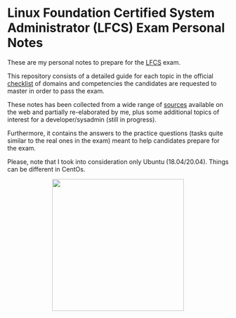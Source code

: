 # Linux Foundation Certified System Administrator (LFCS) Exam Personal Notes 

These are my personal notes to prepare for the [LFCS](https://training.linuxfoundation.org/certification/linux-foundation-certified-sysadmin-lfcs/#exams) exam.

This repository consists of a detailed guide for each topic in the official [checklist](domains/checklist.md) of domains and competencies the candidates are requested to master in order to pass the exam.

These notes has been collected from a wide range of [sources](domains/references.md) available on the web and partially re-elaborated by me, plus some additional topics of interest for a developer/sysadmin (still in progress).

Furthermore, it contains the answers to the practice questions (tasks quite similar to the real ones in the exam) meant to help candidates prepare for the exam.

Please, note that I took into consideration only Ubuntu (18.04/20.04). Things can be different in CentOs. 

<p align="center"><img src="https://images.youracclaim.com/images/1e6611ca-8afe-4ecc-ad4d-305fba52ee7e/1_LFCS-600x600.png" width="300" height="300"/></p>
